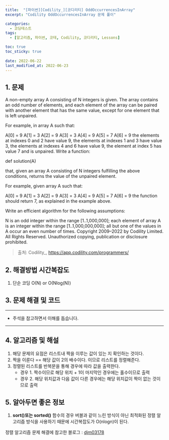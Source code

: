 ```yaml
---
title:  "[파이썬][Codility_][코디리티] OddOccurrencesInArray"
excerpt: "Codility OddOccurrencesInArray 문제 풀이"

categories:
  - 코딩테스트
tags:
  - [알고리즘, 파이썬, 코테, Codility, 코디리티, Lessons]

toc: true
toc_sticky: true
 
date: 2022-06-22
last_modified_at: 2022-06-23
---
```



## 1. 문제

A non-empty array A consisting of N integers is given. The array contains an odd number of elements, and each element of the array can be paired with another element that has the same value, except for one element that is left unpaired.

For example, in array A such that:

  A[0] = 9  A[1] = 3  A[2] = 9
  A[3] = 3  A[4] = 9  A[5] = 7
  A[6] = 9
the elements at indexes 0 and 2 have value 9,
the elements at indexes 1 and 3 have value 3,
the elements at indexes 4 and 6 have value 9,
the element at index 5 has value 7 and is unpaired.
Write a function:

def solution(A)

that, given an array A consisting of N integers fulfilling the above conditions, returns the value of the unpaired element.

For example, given array A such that:

  A[0] = 9  A[1] = 3  A[2] = 9
  A[3] = 3  A[4] = 9  A[5] = 7
  A[6] = 9
the function should return 7, as explained in the example above.

Write an efficient algorithm for the following assumptions:

N is an odd integer within the range [1..1,000,000];
each element of array A is an integer within the range [1..1,000,000,000];
all but one of the values in A occur an even number of times.
Copyright 2009–2022 by Codility Limited. All Rights Reserved. Unauthorized copying, publication or disclosure prohibited.

> 출처: Codility_, https://app.codility.com/programmers/

## 2. 해결방법 시간복잡도
1. 단순 코딩 O(N) or O(Nlog(N))


## 3. 문제 해결 및 코드
--- 

<script src="https://gist.github.com/godhin/3ee3497ab7d98a79783abfd495e55a2d.js"></script>

- 주석을 참고하면서 이해를 돕습니다.
---

## 4. 알고리즘 및 해설

1. 해당 문제의 요점은 리스트내 짝을 이루는 값이 있는 지 확인하는 것이다.
2. 짝을 이룬다 == 해당 값이 2의 배수이다. 이므로 리스트를 정렬해준다.
3. 정렬된 리스트를 반복문을 통해 경우에 따라 값을 출력한다.
    - 경우 1. 짝수이므로 해당 위치 + 1이 마지막인 경우에는 홀수이므로 출력
    - 경우 2. 해당 위치값과 다음 값이 다른 경우에는 해당 위치값이 짝이 없는 것이므로 출력

## 5. 알아두면 좋은 정보
1. **sort()또는 sorted()** 함수의 경우 버블과 같이 느린 방식이 아닌 최적화된 정렬 알고리즘 방식을 사용하기 때문에 시간복잡도가 O(nlogn)이 된다.

정렬 알고리즘 문제 해결에 참고한 블로그 : [djm03178]('http://www.secmem.org/blog/2019/04/10/special-sorts/')

